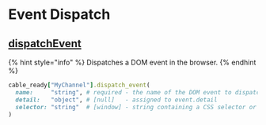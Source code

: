 # Event Dispatch

## [dispatchEvent](https://developer.mozilla.org/en-US/docs/Web/API/EventTarget/dispatchEvent)

{% hint style="info" %}
Dispatches a DOM event in the browser.
{% endhint %}

```ruby
cable_ready["MyChannel"].dispatch_event(
  name:     "string", # required - the name of the DOM event to dispatch (can be custom)
  detail:   "object", # [null]   - assigned to event.detail
  selector: "string"  # [window] - string containing a CSS selector or XPath expression
)
```

